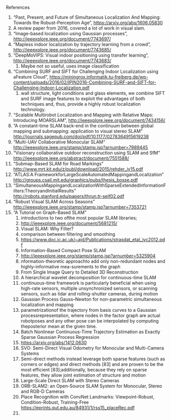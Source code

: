 ﻿References
1. “Past, Present, and Future of Simultaneous Localization And Mapping: Towards the Robust-Perception Age”, https://arxiv.org/abs/1606.05830
1. A review paper from 2016, covered a lot of work in visual slam.
1. “Image-based localization using Gaussian processes”, http://ieeexplore.ieee.org/document/7743697/
2. “Mapless indoor localization by trajectory learning from a crowd”, http://ieeexplore.ieee.org/document/7743685/
3. “DeepMoVIPS: Visual indoor positioning using transfer learning”, http://ieeexplore.ieee.org/document/7743683/
   1. Maybe not so useful, uses image classification
1. “Combining SURF and SIFT for Challenging Indoor Localization using aFeature Cloud”, https://miningrox.informatik.tu-freiberg.de/wp-content/uploads/2016/02/IPIN2016-Combining-SURF-and-SIFT-for-Challenging-Indoor-Localization.pdf
   1. wall structure, light conditions and glass elements, we combine SIFT and SURF image features to exploit the advantages of both techniques and, thus, provide a highly robust localization technology.
1. “Scalable Multirobot Localization and Mapping with Relative Maps: Introducing MOARSLAM”,
http://ieeexplore.ieee.org/document/7434156/
2. “A constant-time SLAM back-end in the continuum between global mapping and submapping: application to visual stereo SLAM”
http://journals.sagepub.com/doi/pdf/10.1177/0278364915619238
3. “Multi-UAV Collaborative Monocular SLAM“
http://ieeexplore.ieee.org/stamp/stamp.jsp?arnumber=7989445
4. “Visionary collaborative outdoor reconstruction using SLAM and SfM” http://ieeexplore.ieee.org/abstract/document/7551588/
5. “Submap-Based SLAM for Road Markings” http://www.mrt.kit.edu/z/publ/download/2015/rehder_iv15.pdf
6. “ATLAS:A FrameworkforLargeScaleAutomatedMappingandLocalization” http://groups.csail.mit.edu/graphics/pubs/thesis_bosse.pdf
7. “SimultaneousMappingandLocalizationWithSparseExtendedInformationFilters:TheoryandInitialResults” http://robots.stanford.edu/papers/thrun.tr-seif02.pdf
8. “Robust Visual SLAM Across Seasons”
http://ieeexplore.ieee.org/stamp/stamp.jsp?arnumber=7353721
9. “A Tutorial on Graph-Based SLAM”
   1.  introductions to two ofthe  most  popular  SLAM  libraries;
   2. http://ieeexplore.ieee.org/document/5681215/
   1. Visual SLAM: Why Filter?
   1. comparison  between  filtering  and  smoothing
   2. https://www.doc.ic.ac.uk/~ajd/Publications/strasdat_etal_ivc2012.pdf
   1. Information-Based Compact Pose SLAM
   1. http://ieeexplore.ieee.org/stamp/stamp.jsp?arnumber=5325904
   2. nformation-theoretic approachto add only non-redundant nodes and highly-informative mea-surements  to  the  graph
   1. From Single Image Query to Detailed 3D Reconstruction
   2. A hierarchical wavelet decomposition for continuous-time SLAM
   1.  continuous-time framework is particularly beneficial when using high-rate sensors, multiple unsynchronized sensors, or scanning sensors, such as lidar and rolling-shutter cameras, during motion
   1. Gaussian Process Gauss–Newton for non-parametric simultaneous localization and mapping
   1. parametrizationof  the  trajectory  from  basis  curves  to  a  Gaussian  processrepresentation, where nodes in the factor graph are actual robotposes and any other pose can be interpolated by computing theposterior mean at the given time.
   1. Batch Nonlinear Continuous-Time Trajectory Estimation as Exactly Sparse Gaussian Process Regression
   1. https://arxiv.org/abs/1412.0630
   1. SVO: Semi-Direct Visual Odometry for Monocular and Multi-Camera Systems
   1. Semi-direct methods  instead  leverage both  sparse  features  (such  as  corners  or  edges)  and  direct methods  [83]  and  are  proven  to  be  the  most  efficient  [83];additionally, because they rely on sparse features, they allow joint estimation of structure and motion
   1. Large-Scale Direct SLAM with Stereo Cameras
   2. ORB-SLAM2: an Open-Source SLAM System for Monocular, Stereo and RGB-D  Cameras
   3. Place Recognition with ConvNet Landmarks: Viewpoint-Robust, Condition-Robust, Training-Free
https://eprints.qut.edu.au/84931/1/rss15_placeRec.pdf
   4.
